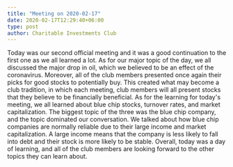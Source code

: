 ```yaml
---
title: "Meeting on 2020-02-17"
date: 2020-02-17T12:29:40+06:00
type: post
author: Charitable Investments Club
---
```

Today was our second official meeting and it was a good continuation to the first one as we all learned a lot. As for our major topic of the day, we all discussed the major drop in oil, which we believed to be an effect of the coronavirus. Moreover, all of the club members presented once again their picks for good stocks to potentially buy. This created what may become a club tradition, in which each meeting, club members will all present stocks that they believe to be financially beneficial. As for the learning for today's meeting, we all learned about blue chip stocks, turnover rates, and market capitalization. The biggest topic of the three was the blue chip company, and the topic dominated our conversation. We talked about how blue chip companies are normally reliable due to their large income and market capitalization. A large income means that the company is less likely to fall into debt and their stock is more likely to be stable. Overall, today was a day of learning, and all of the club members are looking forward to the other topics they can learn about. 

